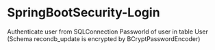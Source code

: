 # SpringBootSecurity-Login
Authenticate user from SQLConnection
Passworld of user in table User (Schema recondb_update is encrypted by BCryptPasswordEncoder)
